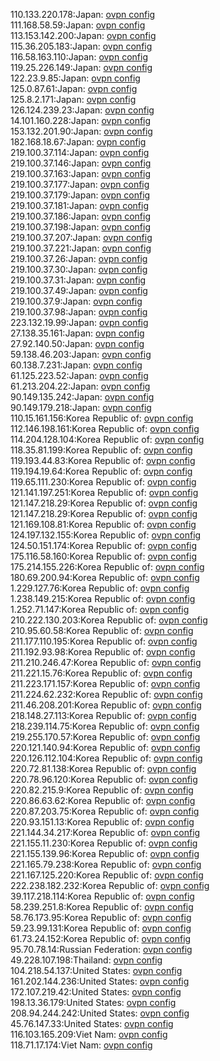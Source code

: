 110.133.220.178:Japan: [ovpn config](vpn/110_133_220_178.ovpn)  
111.168.58.59:Japan: [ovpn config](vpn/111_168_58_59.ovpn)  
113.153.142.200:Japan: [ovpn config](vpn/113_153_142_200.ovpn)  
115.36.205.183:Japan: [ovpn config](vpn/115_36_205_183.ovpn)  
116.58.163.110:Japan: [ovpn config](vpn/116_58_163_110.ovpn)  
119.25.226.149:Japan: [ovpn config](vpn/119_25_226_149.ovpn)  
122.23.9.85:Japan: [ovpn config](vpn/122_23_9_85.ovpn)  
125.0.87.61:Japan: [ovpn config](vpn/125_0_87_61.ovpn)  
125.8.2.171:Japan: [ovpn config](vpn/125_8_2_171.ovpn)  
126.124.239.23:Japan: [ovpn config](vpn/126_124_239_23.ovpn)  
14.101.160.228:Japan: [ovpn config](vpn/14_101_160_228.ovpn)  
153.132.201.90:Japan: [ovpn config](vpn/153_132_201_90.ovpn)  
182.168.18.67:Japan: [ovpn config](vpn/182_168_18_67.ovpn)  
219.100.37.114:Japan: [ovpn config](vpn/219_100_37_114.ovpn)  
219.100.37.146:Japan: [ovpn config](vpn/219_100_37_146.ovpn)  
219.100.37.163:Japan: [ovpn config](vpn/219_100_37_163.ovpn)  
219.100.37.177:Japan: [ovpn config](vpn/219_100_37_177.ovpn)  
219.100.37.179:Japan: [ovpn config](vpn/219_100_37_179.ovpn)  
219.100.37.181:Japan: [ovpn config](vpn/219_100_37_181.ovpn)  
219.100.37.186:Japan: [ovpn config](vpn/219_100_37_186.ovpn)  
219.100.37.198:Japan: [ovpn config](vpn/219_100_37_198.ovpn)  
219.100.37.207:Japan: [ovpn config](vpn/219_100_37_207.ovpn)  
219.100.37.221:Japan: [ovpn config](vpn/219_100_37_221.ovpn)  
219.100.37.26:Japan: [ovpn config](vpn/219_100_37_26.ovpn)  
219.100.37.30:Japan: [ovpn config](vpn/219_100_37_30.ovpn)  
219.100.37.31:Japan: [ovpn config](vpn/219_100_37_31.ovpn)  
219.100.37.49:Japan: [ovpn config](vpn/219_100_37_49.ovpn)  
219.100.37.9:Japan: [ovpn config](vpn/219_100_37_9.ovpn)  
219.100.37.98:Japan: [ovpn config](vpn/219_100_37_98.ovpn)  
223.132.19.99:Japan: [ovpn config](vpn/223_132_19_99.ovpn)  
27.138.35.161:Japan: [ovpn config](vpn/27_138_35_161.ovpn)  
27.92.140.50:Japan: [ovpn config](vpn/27_92_140_50.ovpn)  
59.138.46.203:Japan: [ovpn config](vpn/59_138_46_203.ovpn)  
60.138.7.231:Japan: [ovpn config](vpn/60_138_7_231.ovpn)  
61.125.223.52:Japan: [ovpn config](vpn/61_125_223_52.ovpn)  
61.213.204.22:Japan: [ovpn config](vpn/61_213_204_22.ovpn)  
90.149.135.242:Japan: [ovpn config](vpn/90_149_135_242.ovpn)  
90.149.179.218:Japan: [ovpn config](vpn/90_149_179_218.ovpn)  
110.15.161.156:Korea Republic of: [ovpn config](vpn/110_15_161_156.ovpn)  
112.146.198.161:Korea Republic of: [ovpn config](vpn/112_146_198_161.ovpn)  
114.204.128.104:Korea Republic of: [ovpn config](vpn/114_204_128_104.ovpn)  
118.35.81.199:Korea Republic of: [ovpn config](vpn/118_35_81_199.ovpn)  
119.193.44.83:Korea Republic of: [ovpn config](vpn/119_193_44_83.ovpn)  
119.194.19.64:Korea Republic of: [ovpn config](vpn/119_194_19_64.ovpn)  
119.65.111.230:Korea Republic of: [ovpn config](vpn/119_65_111_230.ovpn)  
121.141.197.251:Korea Republic of: [ovpn config](vpn/121_141_197_251.ovpn)  
121.147.218.29:Korea Republic of: [ovpn config](vpn/121_147_218_29.ovpn)  
121.147.218.29:Korea Republic of: [ovpn config](vpn/121_147_218_29.ovpn)  
121.169.108.81:Korea Republic of: [ovpn config](vpn/121_169_108_81.ovpn)  
124.197.132.155:Korea Republic of: [ovpn config](vpn/124_197_132_155.ovpn)  
124.50.151.174:Korea Republic of: [ovpn config](vpn/124_50_151_174.ovpn)  
175.116.58.160:Korea Republic of: [ovpn config](vpn/175_116_58_160.ovpn)  
175.214.155.226:Korea Republic of: [ovpn config](vpn/175_214_155_226.ovpn)  
180.69.200.94:Korea Republic of: [ovpn config](vpn/180_69_200_94.ovpn)  
1.229.127.76:Korea Republic of: [ovpn config](vpn/1_229_127_76.ovpn)  
1.238.149.215:Korea Republic of: [ovpn config](vpn/1_238_149_215.ovpn)  
1.252.71.147:Korea Republic of: [ovpn config](vpn/1_252_71_147.ovpn)  
210.222.130.203:Korea Republic of: [ovpn config](vpn/210_222_130_203.ovpn)  
210.95.60.58:Korea Republic of: [ovpn config](vpn/210_95_60_58.ovpn)  
211.177.110.195:Korea Republic of: [ovpn config](vpn/211_177_110_195.ovpn)  
211.192.93.98:Korea Republic of: [ovpn config](vpn/211_192_93_98.ovpn)  
211.210.246.47:Korea Republic of: [ovpn config](vpn/211_210_246_47.ovpn)  
211.221.15.76:Korea Republic of: [ovpn config](vpn/211_221_15_76.ovpn)  
211.223.171.157:Korea Republic of: [ovpn config](vpn/211_223_171_157.ovpn)  
211.224.62.232:Korea Republic of: [ovpn config](vpn/211_224_62_232.ovpn)  
211.46.208.201:Korea Republic of: [ovpn config](vpn/211_46_208_201.ovpn)  
218.148.27.113:Korea Republic of: [ovpn config](vpn/218_148_27_113.ovpn)  
218.239.114.75:Korea Republic of: [ovpn config](vpn/218_239_114_75.ovpn)  
219.255.170.57:Korea Republic of: [ovpn config](vpn/219_255_170_57.ovpn)  
220.121.140.94:Korea Republic of: [ovpn config](vpn/220_121_140_94.ovpn)  
220.126.112.104:Korea Republic of: [ovpn config](vpn/220_126_112_104.ovpn)  
220.72.81.138:Korea Republic of: [ovpn config](vpn/220_72_81_138.ovpn)  
220.78.96.120:Korea Republic of: [ovpn config](vpn/220_78_96_120.ovpn)  
220.82.215.9:Korea Republic of: [ovpn config](vpn/220_82_215_9.ovpn)  
220.86.63.62:Korea Republic of: [ovpn config](vpn/220_86_63_62.ovpn)  
220.87.203.75:Korea Republic of: [ovpn config](vpn/220_87_203_75.ovpn)  
220.93.151.13:Korea Republic of: [ovpn config](vpn/220_93_151_13.ovpn)  
221.144.34.217:Korea Republic of: [ovpn config](vpn/221_144_34_217.ovpn)  
221.155.11.230:Korea Republic of: [ovpn config](vpn/221_155_11_230.ovpn)  
221.155.139.96:Korea Republic of: [ovpn config](vpn/221_155_139_96.ovpn)  
221.165.79.238:Korea Republic of: [ovpn config](vpn/221_165_79_238.ovpn)  
221.167.125.220:Korea Republic of: [ovpn config](vpn/221_167_125_220.ovpn)  
222.238.182.232:Korea Republic of: [ovpn config](vpn/222_238_182_232.ovpn)  
39.117.218.114:Korea Republic of: [ovpn config](vpn/39_117_218_114.ovpn)  
58.239.251.8:Korea Republic of: [ovpn config](vpn/58_239_251_8.ovpn)  
58.76.173.95:Korea Republic of: [ovpn config](vpn/58_76_173_95.ovpn)  
59.23.99.131:Korea Republic of: [ovpn config](vpn/59_23_99_131.ovpn)  
61.73.24.152:Korea Republic of: [ovpn config](vpn/61_73_24_152.ovpn)  
95.70.78.14:Russian Federation: [ovpn config](vpn/95_70_78_14.ovpn)  
49.228.107.198:Thailand: [ovpn config](vpn/49_228_107_198.ovpn)  
104.218.54.137:United States: [ovpn config](vpn/104_218_54_137.ovpn)  
161.202.144.236:United States: [ovpn config](vpn/161_202_144_236.ovpn)  
172.107.219.42:United States: [ovpn config](vpn/172_107_219_42.ovpn)  
198.13.36.179:United States: [ovpn config](vpn/198_13_36_179.ovpn)  
208.94.244.242:United States: [ovpn config](vpn/208_94_244_242.ovpn)  
45.76.147.33:United States: [ovpn config](vpn/45_76_147_33.ovpn)  
116.103.165.209:Viet Nam: [ovpn config](vpn/116_103_165_209.ovpn)  
118.71.17.174:Viet Nam: [ovpn config](vpn/118_71_17_174.ovpn)  
